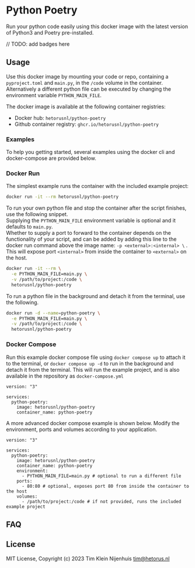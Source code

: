 # Python Poetry

Run your python code easily using this docker image with the latest version of Python3 and Poetry pre-installed.

// TODO: add badges here

## Usage

Use this docker image by mounting your code or repo, containing a `pyproject.toml` and `main.py`, in the `/code` volume in the container.
Alternatively a different python file can be executed by changing the environment variable `PYTHON_MAIN_FILE`.

The docker image is available at the following container registries:

- Docker hub: `hetorusnl/python-poetry`
- Github container registry: `ghcr.io/hetorusnl/python-poetry`

### Examples

To help you getting started, several examples using the docker cli and docker-compose are provided below.

### Docker Run

The simplest example runs the container with the included example project:

```bash
docker run -it --rm hetorusnl/python-poetry
```

To run your own python file and stop the container after the script finishes, use the following snippet.  
Supplying the `PYTHON_MAIN_FILE` environment variable is optional and it defaults to `main.py`.  
Whether to supply a port to forward to the container depends on the functionality of your script, and can be added by adding this line to the docker run command above the image name: `-p <external>:<internal> \` .
This will expose port `<internal>` from inside the container to `<external>` on the host.

```bash
docker run -it --rm \
  -e PYTHON_MAIN_FILE=main.py \
  -v /path/to/project:/code \
  hetorusnl/python-poetry
```

To run a python file in the background and detach it from the terminal, use the following.

```bash
docker run -d --name=python-poetry \
  -e PYTHON_MAIN_FILE=main.py \
  -v /path/to/project:/code \
  hetorusnl/python-poetry
```

### Docker Compose

Run this example docker compose file using `docker compose up` to attach it to the terminal, or `docker compose up -d` to run in the background and detach it from the terminal. This will run the example project, and is also available in the repository as `docker-compose.yml`

```docker-compose
version: "3"

services:
  python-poetry:
    image: hetorusnl/python-poetry
    container_name: python-poetry
```

A more advanced docker compose example is shown below. Modify the environment, ports and volumes according to your application.

```docker-compose
version: "3"

services:
  python-poetry:
    image: hetorusnl/python-poetry
    container_name: python-poetry
    environment:
      - PYTHON_MAIN_FILE=main.py # optional to run a different file
    ports:
      - 80:80 # optional, exposes port 80 from inside the container to the host
    volumes:
      - /path/to/project:/code # if not provided, runs the included example project
```

## FAQ

## License

MIT License, Copyright (c) 2023 Tim Klein Nijenhuis <tim@hetorus.nl>
